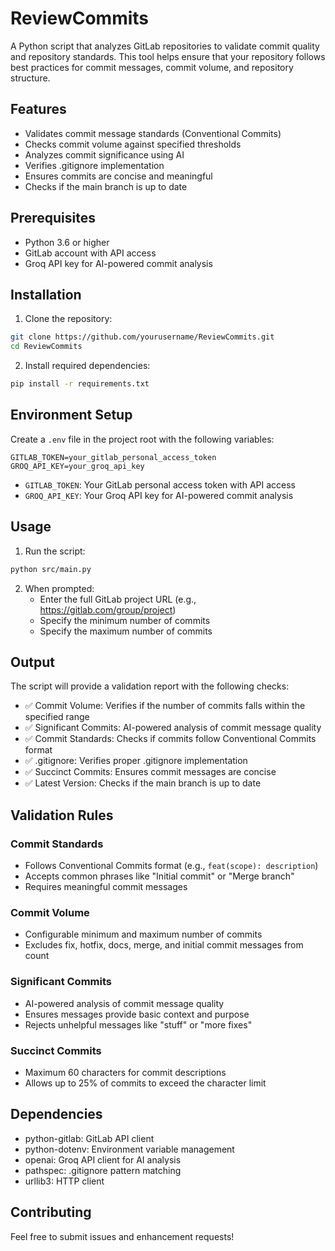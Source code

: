 # ReviewCommits

A Python script that analyzes GitLab repositories to validate commit quality and repository standards. This tool helps ensure that your repository follows best practices for commit messages, commit volume, and repository structure.

## Features

- Validates commit message standards (Conventional Commits)
- Checks commit volume against specified thresholds
- Analyzes commit significance using AI
- Verifies .gitignore implementation
- Ensures commits are concise and meaningful
- Checks if the main branch is up to date

## Prerequisites

- Python 3.6 or higher
- GitLab account with API access
- Groq API key for AI-powered commit analysis

## Installation

1. Clone the repository:

```bash
git clone https://github.com/yourusername/ReviewCommits.git
cd ReviewCommits
```

2. Install required dependencies:

```bash
pip install -r requirements.txt
```

## Environment Setup

Create a `.env` file in the project root with the following variables:

```env
GITLAB_TOKEN=your_gitlab_personal_access_token
GROQ_API_KEY=your_groq_api_key
```

- `GITLAB_TOKEN`: Your GitLab personal access token with API access
- `GROQ_API_KEY`: Your Groq API key for AI-powered commit analysis

## Usage

1. Run the script:

```bash
python src/main.py
```

2. When prompted:
   - Enter the full GitLab project URL (e.g., https://gitlab.com/group/project)
   - Specify the minimum number of commits
   - Specify the maximum number of commits

## Output

The script will provide a validation report with the following checks:

- ✅ Commit Volume: Verifies if the number of commits falls within the specified range
- ✅ Significant Commits: AI-powered analysis of commit message quality
- ✅ Commit Standards: Checks if commits follow Conventional Commits format
- ✅ .gitignore: Verifies proper .gitignore implementation
- ✅ Succinct Commits: Ensures commit messages are concise
- ✅ Latest Version: Checks if the main branch is up to date

## Validation Rules

### Commit Standards

- Follows Conventional Commits format (e.g., `feat(scope): description`)
- Accepts common phrases like "Initial commit" or "Merge branch"
- Requires meaningful commit messages

### Commit Volume

- Configurable minimum and maximum number of commits
- Excludes fix, hotfix, docs, merge, and initial commit messages from count

### Significant Commits

- AI-powered analysis of commit message quality
- Ensures messages provide basic context and purpose
- Rejects unhelpful messages like "stuff" or "more fixes"

### Succinct Commits

- Maximum 60 characters for commit descriptions
- Allows up to 25% of commits to exceed the character limit

## Dependencies

- python-gitlab: GitLab API client
- python-dotenv: Environment variable management
- openai: Groq API client for AI analysis
- pathspec: .gitignore pattern matching
- urllib3: HTTP client

## Contributing

Feel free to submit issues and enhancement requests!
